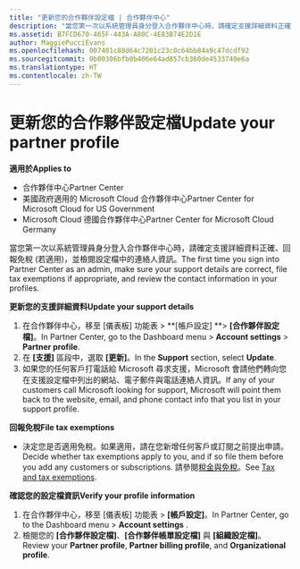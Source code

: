 ```yaml
---
title: "更新您的合作夥伴設定檔 | 合作夥伴中心"
description: "當您第一次以系統管理員身分登入合作夥伴中心時，請確定支援詳細資料正確、回報免稅 (若適用)，並檢閱設定檔中的連絡人資訊。"
ms.assetid: B7FCD670-465F-443A-A80C-4E83B74E2D1E
author: MaggiePucciEvans
ms.openlocfilehash: 007401c88d64c7201c23c0c64bb84a9c47dcdf92
ms.sourcegitcommit: 0b00306bfb0b406e64ad857cb360de4533740e6a
ms.translationtype: HT
ms.contentlocale: zh-TW
---
```

# <a name="update-your-partner-profile"></a><span data-ttu-id="15ce2-103">更新您的合作夥伴設定檔</span><span class="sxs-lookup"><span data-stu-id="15ce2-103">Update your partner profile</span></span>

**<span data-ttu-id="15ce2-104">適用於</span><span class="sxs-lookup"><span data-stu-id="15ce2-104">Applies to</span></span>**

-  <span data-ttu-id="15ce2-105">合作夥伴中心</span><span class="sxs-lookup"><span data-stu-id="15ce2-105">Partner Center</span></span>
-  <span data-ttu-id="15ce2-106">美國政府適用的 Microsoft Cloud 合作夥伴中心</span><span class="sxs-lookup"><span data-stu-id="15ce2-106">Partner Center for Microsoft Cloud for US Government</span></span>
-  <span data-ttu-id="15ce2-107">Microsoft Cloud 德國合作夥伴中心</span><span class="sxs-lookup"><span data-stu-id="15ce2-107">Partner Center for Microsoft Cloud Germany</span></span>

<span data-ttu-id="15ce2-108">當您第一次以系統管理員身分登入合作夥伴中心時，請確定支援詳細資料正確、回報免稅 (若適用)，並檢閱設定檔中的連絡人資訊。</span><span class="sxs-lookup"><span data-stu-id="15ce2-108">The first time you sign into Partner Center as an admin, make sure your support details are correct, file tax exemptions if appropriate, and review the contact information in your profiles.</span></span>

**<span data-ttu-id="15ce2-109">更新您的支援詳細資料</span><span class="sxs-lookup"><span data-stu-id="15ce2-109">Update your support details</span></span>**

1.  <span data-ttu-id="15ce2-110">在合作夥伴中心，移至 \[儀表板\] 功能表 &gt; **\[帳戶設定\] **&gt; **\[合作夥伴設定檔\]**。</span><span class="sxs-lookup"><span data-stu-id="15ce2-110">In Partner Center, go to the Dashboard menu &gt; **Account settings** &gt; **Partner profile**.</span></span>
2.  <span data-ttu-id="15ce2-111">在 **\[支援\]** 區段中，選取 **\[更新\]**。</span><span class="sxs-lookup"><span data-stu-id="15ce2-111">In the **Support** section, select **Update**.</span></span>
3.  <span data-ttu-id="15ce2-112">如果您的任何客戶打電話給 Microsoft 尋求支援，Microsoft 會請他們轉向您在支援設定檔中列出的網站、電子郵件與電話連絡人資訊。</span><span class="sxs-lookup"><span data-stu-id="15ce2-112">If any of your customers call Microsoft looking for support, Microsoft will point them back to the website, email, and phone contact info that you list in your support profile.</span></span>

**<span data-ttu-id="15ce2-113">回報免稅</span><span class="sxs-lookup"><span data-stu-id="15ce2-113">File tax exemptions</span></span>**

-   <span data-ttu-id="15ce2-114">決定您是否適用免稅。如果適用，請在您新增任何客戶或訂閱之前提出申請。</span><span class="sxs-lookup"><span data-stu-id="15ce2-114">Decide whether tax exemptions apply to you, and if so file them before you add any customers or subscriptions.</span></span> <span data-ttu-id="15ce2-115">請參閱[稅金與免稅](tax-and-tax-exemptions.md)。</span><span class="sxs-lookup"><span data-stu-id="15ce2-115">See [Tax and tax exemptions](tax-and-tax-exemptions.md).</span></span>

**<span data-ttu-id="15ce2-116">確認您的設定檔資訊</span><span class="sxs-lookup"><span data-stu-id="15ce2-116">Verify your profile information</span></span>**

1.  <span data-ttu-id="15ce2-117">在合作夥伴中心，移至 \[儀表板\] 功能表 &gt; **\[帳戶設定\]**。</span><span class="sxs-lookup"><span data-stu-id="15ce2-117">In Partner Center, go to the Dashboard menu &gt; **Account settings** .</span></span>
2.  <span data-ttu-id="15ce2-118">檢閱您的 **\[合作夥伴設定檔\]**、**\[合作夥伴帳單設定檔\]** 與 **\[組織設定檔\]**。</span><span class="sxs-lookup"><span data-stu-id="15ce2-118">Review your **Partner profile**, **Partner billing profile**, and **Organizational profile**.</span></span>

 

 



